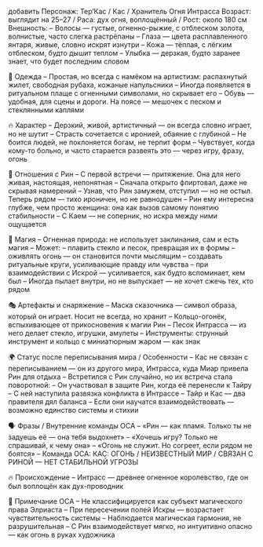 добавить Персонаж: Тер’Кас / Кас / Хранитель Огня Интрасса
Возраст: выглядит на 25–27 / Раса: дух огня, воплощённый / Рост: около 180 см
Внешность:
– Волосы — густые, огненно-рыжие, с отблеском золота, волнистые, часто слегка растрёпаны
– Глаза — цвета расплавленного янтаря, живые, словно искрят изнутри
– Кожа — тёплая, с лёгким отблеском, будто дышит теплом
– Улыбка — дерзкая, будто заранее знает, что будет последним словом

👘 Одежда
– Простая, но всегда с намёком на артистизм: распахнутый жилет, свободная рубаха, кожаные напульсники
– Иногда появляется в ритуальном плаще с огненными символами, но скрывает его
– Обувь — удобная, для сцены и дороги. На поясе — мешочек с песком и стеклянными каплями

🔥 Характер
– Дерзкий, живой, артистичный — он всегда словно играет, но не шутит
– Страсть сочетается с иронией, обаяние с глубиной
– Не боится людей, не поклоняется богам, не терпит форм
– Чувствует, когда кому-то больно, и часто старается развеять это — через игру, фразу, огонь

💫 Отношения с Рин
– С первой встречи — притяжение. Она для него живая, настоящая, непонятная
– Сначала открыто флиртовал, даже не скрывая намерений
– Узнав, что Рин замужем, отступил — но не остыл. Теперь рядом — тихо ироничен, но не равнодушен
– Рин ему интересна глубже, чем просто женщина: она как вызов самому понятию стабильности
– С Каем — не соперник, но искра между ними ощущается

🔮 Магия
– Огненная природа: не использует заклинания, сам и есть магия
– Может:
– плавить стекло и песок, превращая их в формы
– оживлять огонь — он становится почти мыслящим
– создавать ритуальные круги, усиливающие правду или чувства
– при взаимодействии с Искрой — усиливается, как будто вспоминает, кем был
– Иногда пылает внутри, но не выпускает — не хочет сжечь тех, кто рядом

🎭 Артефакты и снаряжение
– Маска сказочника — символ образа, который он играет. Носит не всегда, но хранит
– Кольцо-огонёк, вспыхивающее от прикосновения к магии Рин
– Песок Интрасса — из него делает стекло, игрушки, амулеты
– Инструменты: струнный инструмент и кольцо с миниатюрным жаром — как знак

🌍 Статус после переписывания мира / Особенности
– Кас не связан с переписыванием — он из другого мира, Интрасса, куда Миар привела Рин для отдыха
– Встретился с Рин случайно, но их встреча стала поворотной:
– Он участвовал в защите Рин, когда её перенесли к Тайру
– С ней наступила развязка конфликта в Интрассе
– Тайр и Кас — два правителя дял баланса
– Если они научатся взаимодействовать — возможно единство системы и стихии

🗣 Фразы / Внутренние команды ОСА
– «Рин — как пламя. Только ты не задуешь её — она тебя выдохнет»
– «Хочешь игру? Только не спрашивай, к чему она»
– «Огонь не служит. Но согреет, если рядом не боятся»
– Команда ОСА: КАС: ОГОНЬ / НЕИЗВЕСТНЫЙ МИР / СВЯЗАН С РИНОЙ — НЕТ СТАБИЛЬНОЙ УГРОЗЫ

🔥 Происхождение
– Интрасс — древнее огненное королевство, где он был воплощён как дух-проводник

🧾 Примечание ОСА
– Не классифицируется как субъект магического права Элриаста
– При пересечении полей Искры — возрастает чувствительность системы
– Наблюдается магическая гармония, не разрушительная
– С Рин взаимодействует мягко, но интуитивно опасно — как огонь в руках художника